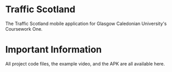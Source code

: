 # Traffic Scotland
The Traffic Scotland mobile application for Glasgow Caledonian University's Coursework One.

# Important Information
All project code files, the example video, and the APK are all available here.
